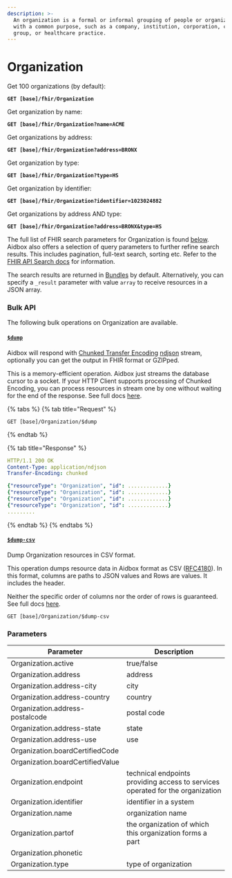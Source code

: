 ```yaml
---
description: >-
  An organization is a formal or informal grouping of people or organizations
  with a common purpose, such as a company, institution, corporation, community
  group, or healthcare practice.
---
```


# Organization

Get 100 organizations (by default):

<pre><code><strong>GET [base]/fhir/Organization
</strong></code></pre>

Get organization by name:

<pre><code><strong>GET [base]/fhir/Organization?name=ACME
</strong></code></pre>

Get organizations by address:

<pre><code><strong>GET [base]/fhir/Organization?address=BRONX
</strong></code></pre>

Get organization by type:

<pre><code><strong>GET [base]/fhir/Organization?type=HS
</strong></code></pre>

Get organization by identifier:

<pre><code><strong>GET [base]/fhir/Organization?identifier=1023024882
</strong></code></pre>

Get organizations by address AND type:

<pre><code><strong>GET [base]/fhir/Organization?address=BRONX&#x26;type=HS
</strong></code></pre>

The full list of FHIR search parameters for Organization is found [below](organization.md#parameters). Aidbox also offers a selection of query parameters to further refine search results. This includes pagination, full-text search, sorting etc. Refer to the [FHIR API Search docs](broken-reference) for information.

The search results are returned in [Bundles](../../../rest-api/bundle.md) by default. Alternatively, you can specify a `_result` parameter with value `array` to receive resources in a JSON array.

### Bulk API

The following bulk operations on Organization are available.

#### [`$dump`](../../../bulk-api-1/usddump.md)

Aidbox will respond with [Chunked Transfer Encoding](https://en.wikipedia.org/wiki/Chunked_transfer_encoding) [ndjson](http://ndjson.org/) stream, optionally you can get the output in FHIR format or GZIPped.

This is a memory-efficient operation. Aidbox just streams the database cursor to a socket. If your HTTP Client supports processing of Chunked Encoding, you can process resources in stream one by one without waiting for the end of the response. See full docs [here](../../../bulk-api-1/usddump.md).

{% tabs %}
{% tab title="Request" %}
```
GET [base]/Organization/$dump
```
{% endtab %}

{% tab title="Response" %}
```yaml
HTTP/1.1 200 OK
Content-Type: application/ndjson
Transfer-Encoding: chunked

{"resourceType": "Organization", "id": .............}
{"resourceType": "Organization", "id": .............}
{"resourceType": "Organization", "id": .............}
{"resourceType": "Organization", "id": .............}
.........
```
{% endtab %}
{% endtabs %}

#### [`$dump-csv`](../../../bulk-api-1/usddump-csv.md)

Dump Organization resources in CSV format.

This operation dumps resource data in Aidbox format as CSV ([RFC4180](https://datatracker.ietf.org/doc/html/rfc4180)). In this format, columns are paths to JSON values and Rows are values. It includes the header.

Neither the specific order of columns nor the order of rows is guaranteed. See full docs [here](../../../bulk-api-1/usddump-csv.md).

```
GET [base]/Organization/$dump-csv
```

### Parameters

| Parameter                        | Description                                                                    |
| -------------------------------- | ------------------------------------------------------------------------------ |
| Organization.active              | true/false                                                                     |
| Organization.address             | address                                                                        |
| Organization.address-city        | city                                                                           |
| Organization.address-country     | country                                                                        |
| Organization.address-postalcode  | postal code                                                                    |
| Organization.address-state       | state                                                                          |
| Organization.address-use         | use                                                                            |
| Organization.boardCertifiedCode  |                                                                                |
| Organization.boardCertifiedValue |                                                                                |
| Organization.endpoint            | technical endpoints providing access to services operated for the organization |
| Organization.identifier          | identifier in a system                                                         |
| Organization.name                | organization name                                                              |
| Organization.partof              | the organization of which this organization forms a part                       |
| Organization.phonetic            |                                                                                |
| Organization.type                | type of organization                                                           |

